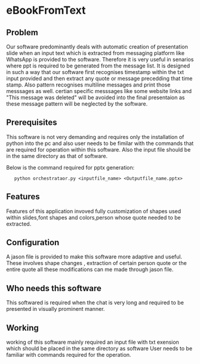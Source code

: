 # eBookFromText
## Problem
Our software predominantly deals with automatic creation of presentation slide when an input text which is extracted from messaging platform like WhatsApp is provided to the software. Therefore it is very useful in senarios where ppt is required to be generated from the message list. It is designed in such a way that our software first recognises timestamp within the txt input provided and then extract any quote or message precedding that time stamp. Also pattern recognises multiline messages and print those messsages as well. certian specific messsages like some website links and "This message was deleted" will be avoided into the final presentaion as these message pattern will be neglected by the software.

## Prerequisites
This software is not very demanding and requires only the installation of python into the pc and also user needs to be fimilar with the commands that are required for operation within this software. Also the input file should be in the same directory as that of software.

Below is the command required for pptx generation:

       python orchestrataor.py <inputfile_name> <Outputfile_name.pptx>
  
## Features
Features of this application invoved fully customization of shapes used within slides,font shapes and colors,person whose quote needed to be extracted.

## Configuration
A jason file is provided to make this software more adaptive and useful. These involves shape changes , extraction of certain person quote or the entire quote all these modifications can me made through jason file.

## Who needs this software
This softwared is required when the chat is very long and required to be presented in visually prominent manner.

## Working
working of this software mainly required an input file with txt exension which should be placed in the same directory as software
User needs to be familiar with commands required for the operation.
